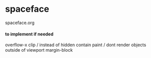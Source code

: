 # spaceface
spaceface.org







#### to implement if needed
overflow-x clip / instead of hidden
contain paint / dont render objects outside of viewport
margin-block


